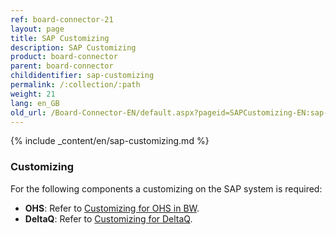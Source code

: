 ```yaml
---
ref: board-connector-21
layout: page
title: SAP Customizing
description: SAP Customizing
product: board-connector
parent: board-connector
childidentifier: sap-customizing
permalink: /:collection/:path
weight: 21
lang: en_GB
old_url: /Board-Connector-EN/default.aspx?pageid=SAPCustomizing-EN:sap-customizing-en
---
```


{% include _content/en/sap-customizing.md  %}

### Customizing
For the following components a customizing on the SAP system is required: 

- **OHS**: Refer to [Customizing for OHS in BW](./sap-customizing/preparation-for-ohs-in-bw).
- **DeltaQ**: Refer to [Customizing for DeltaQ](./sap-customizing/customizing-for-deltaq).